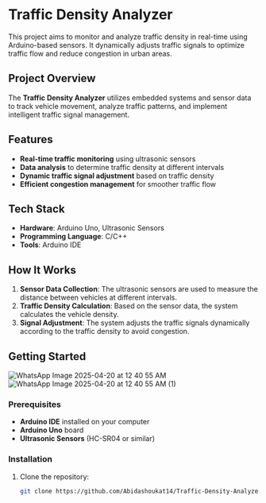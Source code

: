 # Traffic Density Analyzer

This project aims to monitor and analyze traffic density in real-time using Arduino-based sensors. It dynamically adjusts traffic signals to optimize traffic flow and reduce congestion in urban areas.

## Project Overview

The **Traffic Density Analyzer** utilizes embedded systems and sensor data to track vehicle movement, analyze traffic patterns, and implement intelligent traffic signal management.

## Features
- **Real-time traffic monitoring** using ultrasonic sensors
- **Data analysis** to determine traffic density at different intervals
- **Dynamic traffic signal adjustment** based on traffic density
- **Efficient congestion management** for smoother traffic flow

## Tech Stack
- **Hardware**: Arduino Uno, Ultrasonic Sensors
- **Programming Language**: C/C++
- **Tools**: Arduino IDE

## How It Works
1. **Sensor Data Collection**: The ultrasonic sensors are used to measure the distance between vehicles at different intervals.
2. **Traffic Density Calculation**: Based on the sensor data, the system calculates the vehicle density.
3. **Signal Adjustment**: The system adjusts the traffic signals dynamically according to the traffic density to avoid congestion.

## Getting Started
![WhatsApp Image 2025-04-20 at 12 40 55 AM](https://github.com/user-attachments/assets/cfe3e752-6b1a-4764-b9bb-b08a5a98ef5e)
![WhatsApp Image 2025-04-20 at 12 40 55 AM (1)](https://github.com/user-attachments/assets/f06cf613-01e3-4363-bc20-bc16640c8f2f)

### Prerequisites
- **Arduino IDE** installed on your computer
- **Arduino Uno** board
- **Ultrasonic Sensors** (HC-SR04 or similar)

### Installation
1. Clone the repository:
   ```bash
   git clone https://github.com/Abidashoukat14/Traffic-Density-Analyzer.git
